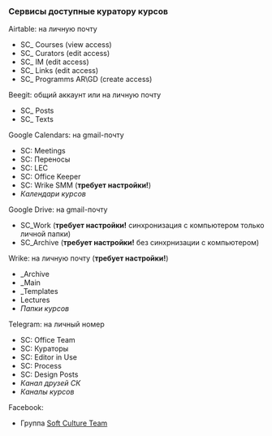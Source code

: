 ### Сервисы доступные куратору курсов

Airtable: на личную почту

* SC\_ Courses (view access)
* SC\_ Curators (edit access)
* SC\_ IM (edit access)
* SC\_ Links (edit access)
* SC\_ Programms AR\GD (create access)

Beegit: общий аккаунт или на личную почту

* SC\_ Posts
* SC\_ Texts

Google Calendars: на gmail-почту

* SC: Meetings
* SC: Переносы
* SC: LEC
* SC: Office Keeper
* SC: Wrike SMM (**требует настройки!**)
* *Календари курсов*

Google Drive: на gmail-почту

* SC\_Work (**требует настройки!** синхронизация с компьютером только личной папки)
* SC\_Archive (**требует настройки!** без синхрнизации с компьютером)

Wrike: на личную почту (**требует настройки!**)

* \_Archive
* \_Main
* \_Templates
* Lectures
* *Папки курсов*

Telegram: на личный номер

* SC: Office Team
* SC: Кураторы
* SC: Editor in Use
* SC: Process
* SC: Design Posts
* *Канал друзей СК*
* *Каналы курсов*

Facebook:

* Группа [Soft Culture Team](https://www.facebook.com/groups/1166737503440858/)